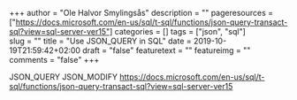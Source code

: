 +++
author = "Ole Halvor Smylingsås"
description = ""
pageresources = ["https://docs.microsoft.com/en-us/sql/t-sql/functions/json-query-transact-sql?view=sql-server-ver15"]
categories = []
tags = ["json", "sql"]     
slug = ""
title = "Use JSON_QUERY in SQL"
date = 2019-10-19T21:59:42+02:00
draft = "false"
featuretext = ""
featureimg = ""
comments = "false"
+++

JSON_QUERY
JSON_MODIFY
https://docs.microsoft.com/en-us/sql/t-sql/functions/json-query-transact-sql?view=sql-server-ver15